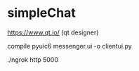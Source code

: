 # simpleChat
https://www.qt.io/ (qt designer)

compile
pyuic6 messenger.ui -o clientui.py

./ngrok http 5000